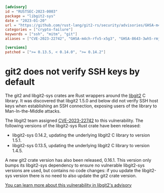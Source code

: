 ```toml
[advisory]
id = "RUSTSEC-2023-0003"
package = "libgit2-sys"
date = "2023-01-20"
url = "https://github.com/rust-lang/git2-rs/security/advisories/GHSA-m4ch-rfv5-x5g3"
categories = ["crypto-failure"]
keywords = ["ssh", "mitm", "git"]
aliases = ["CVE-2023-22742", "GHSA-m4ch-rfv5-x5g3", "GHSA-8643-3wh5-rmjq"]

[versions]
patched = [">= 0.13.5, < 0.14.0", ">= 0.14.2"]
```

# git2 does not verify SSH keys by default

The git2 and libgit2-sys crates are Rust wrappers around the
[libgit2]() C library. It was discovered that libgit2 1.5.0
and below did not verify SSH host keys when establishing an SSH connection,
exposing users of the library to Man-In-the-Middle attacks.

The libgit2 team assigned [CVE-2023-22742][libgit2-advisory] to this
vulnerability. The following versions of the libgit2-sys Rust crate have been
released:

* libgit2-sys 0.14.2, updating the underlying libgit2 C library to version 1.5.1.
* libgit2-sys 0.13.5, updating the underlying libgit2 C library to version 1.4.5.

A new git2 crate version has also been released, 0.16.1. This version only
bumps its libgit2-sys dependency to ensure no vulnerable libgit2-sys versions
are used, but contains no code changes: if you update the libgit2-sys version
there is no need to also update the git2 crate version.

[You can learn more about this vulnerability in libgit2's advisory][libgit2-advisory]

[libgit2]: https://libgit2.org/
[libgit2-advisory]: https://github.com/libgit2/libgit2/security/advisories/GHSA-8643-3wh5-rmjq
